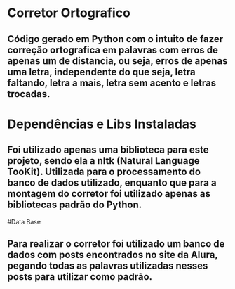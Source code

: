 # Corretor Ortografico

## Código gerado em Python com o intuito de fazer correção ortografica em palavras com erros de apenas um de distancia, ou seja, erros de apenas uma letra, independente do que seja, letra faltando, letra a mais, letra sem acento e letras trocadas.

# Dependências e Libs Instaladas

## Foi utilizado apenas uma biblioteca para este projeto, sendo ela a nltk (Natural Language TooKit). Utilizada para o processamento do banco de dados utilizado, enquanto que para a montagem do corretor foi utilizado apenas as bibliotecas padrão do Python.

#Data Base

## Para realizar o corretor foi utilizado um banco de dados com posts encontrados no site da Alura, pegando todas as palavras utilizadas nesses posts para utilizar como padrão.
